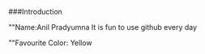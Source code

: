 ###Introduction


""Name:Anil Pradyumna
 It is fun to use github every day
 
""Favourite Color: Yellow
 
